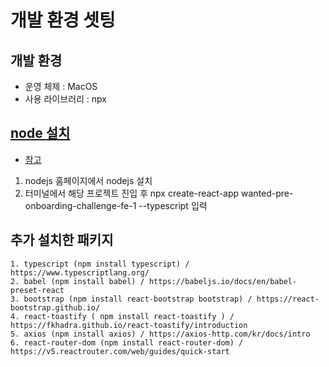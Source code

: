 # 개발 환경 셋팅

## 개발 환경
- 운영 체제 : MacOS
- 사용 라이브러리 : npx

## [node 설치](https://nodejs.org/ko/download/)
- [참고](https://ko.reactjs.org/docs/create-a-new-react-app.html)
1. nodejs 홈페이지에서 nodejs 설치
2. 터미널에서 해당 프로젝트 진입 후 npx create-react-app wanted-pre-onboarding-challenge-fe-1 --typescript 입력


## 추가 설치한 패키지
```text
1. typescript (npm install typescript) / https://www.typescriptlang.org/
2. babel (npm install babel) / https://babeljs.io/docs/en/babel-preset-react
3. bootstrap (npm install react-bootstrap bootstrap) / https://react-bootstrap.github.io/
4. react-toastify ( npm install react-toastify ) / https://fkhadra.github.io/react-toastify/introduction
5. axios (npm install axios) / https://axios-http.com/kr/docs/intro
6. react-router-dom (npm install react-router-dom) / https://v5.reactrouter.com/web/guides/quick-start
```
